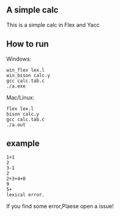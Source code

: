 ## A simple calc
This is a simple calc in Flex and Yacc

## How to run
Windows:
```
win_flex lex.l
win_bison calc.y
gcc calc.tab.c
./a.exe
```
Mac/Linux:
```
flex lex.l
bison calc.y
gcc calc.tab.c
./a.out
```

## example
```
1+1
2
3-1
2
2+3+4+0
9
5+
lexical error.
```

If you find some error,Plaese open a issue!